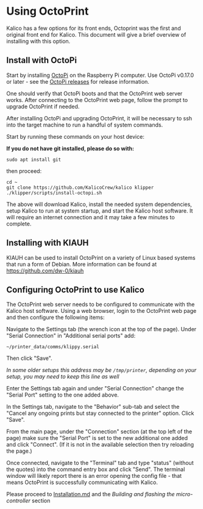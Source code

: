# Using OctoPrint

Kalico has a few options for its front ends, Octoprint was the first
and original front end for Kalico. This document will give
a brief overview of installing with this option.

## Install with OctoPi

Start by installing [OctoPi](https://github.com/guysoft/OctoPi) on the
Raspberry Pi computer. Use OctoPi v0.17.0 or later - see the
[OctoPi releases](https://github.com/guysoft/OctoPi/releases) for
release information.

One should verify that OctoPi boots and that the
OctoPrint web server works. After connecting to the OctoPrint web
page, follow the prompt to upgrade OctoPrint if needed.

After installing OctoPi and upgrading OctoPrint, it will be necessary
to ssh into the target machine to run a handful of system commands.

Start by running these commands on your host device:

__If you do not have git installed, please do so with:__
```
sudo apt install git
```
then proceed:
```
cd ~
git clone https://github.com/KalicoCrew/kalico klipper
./klipper/scripts/install-octopi.sh
```

The above will download Kalico, install the needed system dependencies,
setup Kalico to run at system startup, and start the Kalico host
software. It will require an internet connection and it may take a few
minutes to complete.

## Installing with KIAUH

KIAUH can be used to install OctoPrint on a variety of Linux based systems
that run a form of Debian. More information can be found
at https://github.com/dw-0/kiauh

## Configuring OctoPrint to use Kalico

The OctoPrint web server needs to be configured to communicate with the Kalico
host software. Using a web browser, login to the OctoPrint web page and then
configure the following items:

Navigate to the Settings tab (the wrench icon at the top of the page).
Under "Serial Connection" in "Additional serial ports" add:

```
~/printer_data/comms/klippy.serial
```

Then click "Save".

_In some older setups this address may be `/tmp/printer`, depending on your setup, you may need to keep this line as well_

Enter the Settings tab again and under "Serial Connection" change the "Serial Port"
setting to the one added above.

In the Settings tab, navigate to the "Behavior" sub-tab and select the
"Cancel any ongoing prints but stay connected to the printer" option. Click "Save".

From the main page, under the "Connection" section (at the top left of the page)
make sure the "Serial Port" is set to the new additional one added
and click "Connect". (If it is not in the available selection then
try reloading the page.)

Once connected, navigate to the "Terminal" tab and type "status" (without the quotes)
into the command entry box and click "Send". The terminal window will likely report
there is an error opening the config file - that means OctoPrint is successfully
communicating with Kalico.

Please proceed to [Installation.md](Installation.md) and the
_Building and flashing the micro-controller_ section
